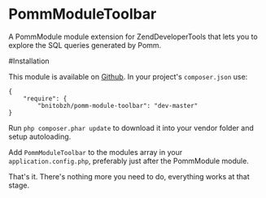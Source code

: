 # PommModuleToolbar
A PommModule module extension for ZendDeveloperTools that lets you to explore the SQL queries generated by Pomm.

#Installation

This module is available on [Github](https://github.com/BnitoBzh/PommModuleToolbar).
In your project's `composer.json` use:

    {   
        "require": {
            "bnitobzh/pomm-module-toolbar": "dev-master"
    }
    
Run `php composer.phar update` to download it into your vendor folder and setup autoloading.

Add `PommModuleToolbar` to the modules array in your `application.config.php`, preferably just after the PommModule module. 

That's it. There's nothing more you need to do, everything works at that stage.
